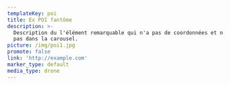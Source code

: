```yaml
---
templateKey: poi
title: Ex POI fantôme
description: >-
  Description du l'élément remarquable qui n'a pas de coordonnées et n'apparaît
  pas dans la carousel.
picture: /img/poi1.jpg
promote: false
link: 'http://example.com'
marker_type: default
media_type: drone
---
```


